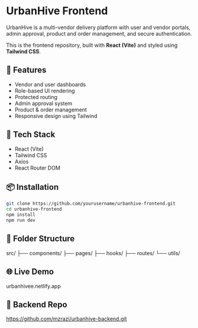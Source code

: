# UrbanHive Frontend

UrbanHive is a multi-vendor delivery platform with user and vendor portals, admin approval, product and order management, and secure authentication.

This is the frontend repository, built with **React (Vite)** and styled using **Tailwind CSS**.

## 🔧 Features

- Vendor and user dashboards
- Role-based UI rendering
- Protected routing
- Admin approval system
- Product & order management
- Responsive design using Tailwind

## 🚀 Tech Stack

- React (Vite)
- Tailwind CSS
- Axios
- React Router DOM

## 📦 Installation

```bash
git clone https://github.com/yourusername/urbanhive-frontend.git
cd urbanhive-frontend
npm install
npm run dev
```

## 📂 Folder Structure
src/
  ├── components/
  ├── pages/
  ├── hooks/
  ├── routes/
  └── utils/

## 🌐 Live Demo
urbanhivee.netlify.app

## 🔗 Backend Repo
https://github.com/mzrazi/urbanhive-backend.git

